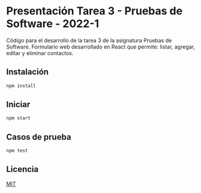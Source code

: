 # Presentación Tarea 3 - Pruebas de Software - 2022-1

Código para el desarrollo de la tarea 3 de la asignatura Pruebas de Software. Formulario web desarrollado en React que permite: listar, agregar, editar y eliminar contactos. 

## Instalación

```bash
npm install
```

## Iniciar

```bash
npm start
```

## Casos de prueba

```bash
npm test
```


## Licencia
[MIT](https://choosealicense.com/licenses/mit/)